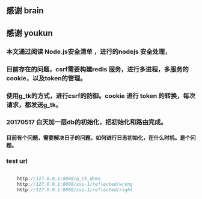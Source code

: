 ## 感谢 brain
## 感谢 youkun

### 本文通过阅读 Node.js安全清单 ，进行的nodejs 安全处理，
### 目前存在的问题，csrf需要构建redis 服务，进行多进程，多服务的cookie，以及token的管理。
### 使用g_tk的方式，进行csrf的防御。cookie 进行 token 的转换，每次请求，都发送g_tk。


### 20170517  白天加一层db的初始化，把初始化和路由完成。 
#### 目前有个问题，需要解决日子的问题，如何进行日志初始化，在什么时机。是个问题。


### test url
```js

    http://127.0.0.1:8888/g_tk_demo
    http://127.0.0.1:8888/xss-1/reflected/wrong
    http://127.0.0.1:8888/xss-1/reflected/right

``` 